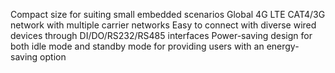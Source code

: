 Compact size for suiting small embedded scenarios
Global 4G LTE CAT4/3G network with multiple carrier networks
Easy to connect with diverse wired devices through DI/DO/RS232/RS485 interfaces
Power-saving design for both idle mode and standby mode for providing users with an energy-saving option
